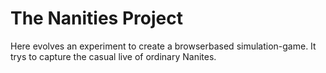 # The Nanities Project

Here evolves an experiment to create a browserbased simulation-game. It trys to
capture the casual live of ordinary Nanites.
